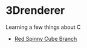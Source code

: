 # 3Drenderer
Learning a few things about C

* [Red Spinny Cube Branch](https://github.com/GantMan/3Drenderer/tree/red-spinny-cube)
